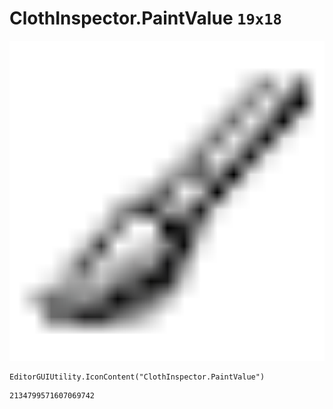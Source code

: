 # ClothInspector.PaintValue `19x18`
<img src="/img/ClothInspector.PaintValue.png" width=512 height=512>

``` CSharp
EditorGUIUtility.IconContent("ClothInspector.PaintValue")
```
```
2134799571607069742
```
